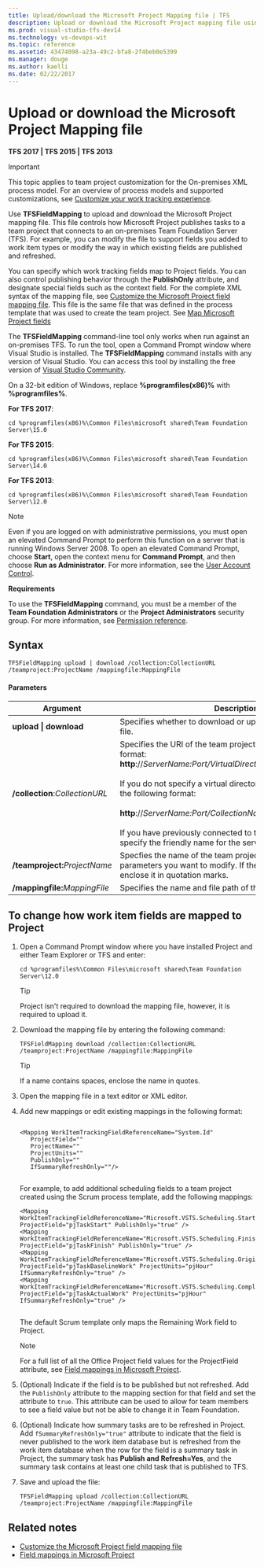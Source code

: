 ```yaml
---
title: Upload/download the Microsoft Project Mapping file | TFS
description: Upload or download the Microsoft Project mapping file using  the TFSFieldMapping command
ms.prod: visual-studio-tfs-dev14
ms.technology: vs-devops-wit
ms.topic: reference
ms.assetid: 43474098-a23a-49c2-bfa8-2f4beb0e5399
ms.manager: douge
ms.author: kaelli
ms.date: 02/22/2017  
---
```

# Upload or download the Microsoft Project Mapping file

**TFS 2017 | TFS 2015 | TFS 2013** 


>[!IMPORTANT]  
>This topic applies to team project customization for the On-premises XML process model. For an overview of process models and supported customizations, see [Customize your work tracking experience](../customize/customize-work.md).  


Use **TFSFieldMapping** to upload and download the Microsoft Project mapping file. This file controls how Microsoft Project publishes tasks to a team project that connects to an on-premises Team Foundation Server (TFS). For example, you can modify the file to support fields you added to work item types or modify the way in which existing fields are published and refreshed.  
  
 You can specify which work tracking fields map to Project fields. You can also control publishing behavior through the **PublishOnly** attribute, and designate special fields such as the context field. For the complete XML syntax of the mapping file, see [Customize the Microsoft Project field mapping file](customize-project-field-mapping-file.md). This file is the same file that was defined in the process template that was used to create the team project. See [Map Microsoft Project fields](map-microsoft-project-fields-to-tf-fields.md)  
  
The **TFSFieldMapping** command-line tool only works when run against an on-premises TFS. To run the tool, open a Command Prompt window where Visual Studio is installed. The **TFSFieldMapping** command installs with any version of Visual Studio. You can access this tool by installing the free version of [Visual Studio Community](https://www.visualstudio.com/downloads/download-visual-studio-vs). 

On a 32-bit edition of Windows, replace **%programfiles(x86)%** with **%programfiles%**.   
  
**For TFS 2017**: 
```  
cd %programfiles(x86)%\Common Files\microsoft shared\Team Foundation Server\15.0 
```  
 
**For TFS 2015**: 
```  
cd %programfiles(x86)%\Common Files\microsoft shared\Team Foundation Server\14.0  
```  

**For TFS 2013**: 
```  
cd %programfiles(x86)%\Common Files\microsoft shared\Team Foundation Server\12.0  
```  
  
> [!NOTE]  
>  Even if you are logged on with administrative permissions, you must open an elevated Command Prompt to perform this function on a server that is running Windows Server 2008. To open an elevated Command Prompt, choose **Start**, open the context menu for **Command Prompt**, and then choose **Run as Administrator**. For more information, see the [User Account Control](http://technet.microsoft.com/library/cc772207.aspx).  
  
 **Requirements**  
  
 To use the **TFSFieldMapping** command, you must be a member of the **Team Foundation Administrators** or the **Project Administrators** security group. For more information, see [Permission reference](../../security/permissions.md).  
  
## Syntax  
  
```  
TFSFieldMapping upload | download /collection:CollectionURL /teamproject:ProjectName /mappingfile:MappingFile   
```  
  
#### Parameters  
  
|**Argument**|**Description**|  
|------------------|---------------------|  
|**upload &#124; download**|Specifies whether to download or upload the field mapping file.|  
|**/collection**:<i>CollectionURL</i>|Specifies the URI of the team project collection in the following format: **http**://*ServerName:Port/VirtualDirectoryName/CollectionName*<br /><br /> If you do not specify a virtual directory is used, you must use the following format:<br /><br /> **http**://*ServerName:Port/CollectionName*<br /><br /> If you have previously connected to the server, you can specify the friendly name for the server instead of the URI.|  
|**/teamproject:**<i>ProjectName</i>|Specfies the name of the team project whose mapping parameters you want to modify. If the name contains spaces, enclose it in quotation marks.|  
|**/mappingfile:**<i>MappingFile</i>|Specifies the name and file path of the mapping file.|  
  
## To change how work item fields are mapped to Project  
  
1.  Open a Command Prompt window where you have installed Project and either Team Explorer or TFS and enter:  
  
    ```  
    cd %programfiles%\Common Files\microsoft shared\Team Foundation Server\12.0  
    ```  
  
    > [!TIP]  
    >  Project isn't required to download the mapping file, however, it is required to upload it.  
  
2.  Download the mapping file by entering the following command:  
  
    ```  
    TFSFieldMapping download /collection:CollectionURL /teamproject:ProjectName /mappingfile:MappingFile  
    ```  
  
    > [!TIP]  
    >  If a name contains spaces, enclose the name in quotes.  
  
3.  Open the mapping file in a text editor or XML editor.  
  
4.  Add new mappings or edit existing mappings in the following format:  
  
    ```  
  
    <Mapping WorkItemTrackingFieldReferenceName="System.Id"   
       ProjectField=""  
       ProjectName=""  
       ProjectUnits=""  
       PublishOnly=""  
       IfSummaryRefreshOnly=""/>  
  
    ```  
  
     For example, to add additional scheduling fields to a team project created using the Scrum process template, add the following mappings:  
  
    ```  
    <Mapping WorkItemTrackingFieldReferenceName="Microsoft.VSTS.Scheduling.StartDate" ProjectField="pjTaskStart" PublishOnly="true" />  
    <Mapping WorkItemTrackingFieldReferenceName="Microsoft.VSTS.Scheduling.FinishDate" ProjectField="pjTaskFinish" PublishOnly="true" />  
    <Mapping WorkItemTrackingFieldReferenceName="Microsoft.VSTS.Scheduling.OriginalEstimate" ProjectField="pjTaskBaselineWork" ProjectUnits="pjHour" IfSummaryRefreshOnly="true" />  
    <Mapping WorkItemTrackingFieldReferenceName="Microsoft.VSTS.Scheduling.CompletedWork" ProjectField="pjTaskActualWork" ProjectUnits="pjHour" IfSummaryRefreshOnly="true" />  
  
    ```  
  
     The default Scrum template only maps the Remaining Work field to Project.  
  
    > [!NOTE]  
    >  For a full list of all the Office Project field values for the ProjectField attribute, see [Field mappings in Microsoft Project](field-mappings-in-microsoft-project.md).  
  
5.  (Optional) Indicate if the field is to be published but not refreshed. Add the `PublishOnly` attribute to the mapping section for that field and set the attribute to `true`. This attribute can be used to allow for team members to see a field value but not be able to change it in Team Foundation.  
  
6.  (Optional) Indicate how summary tasks are to be refreshed  in Project. Add `fSummaryRefreshOnly="true"` attribute to indicate that the field is never published to the work item database but is refreshed from the work item database when  the row for the field is a summary task in Project, the summary task has **Publish and Refresh=Yes**, and the summary task contains at least one child task that is published to TFS.  
  
7.  Save and upload the file:  
  
    ```  
    TFSFieldMapping upload /collection:CollectionURL /teamproject:ProjectName /mappingfile:MappingFile  
    ```  
  
## Related notes
-  [Customize the Microsoft Project field mapping file](customize-project-field-mapping-file.md)   
-  [Field mappings in Microsoft Project](field-mappings-in-microsoft-project.md)